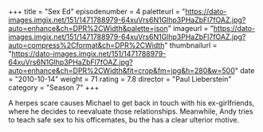 +++
title = "Sex Ed"
episodenumber = 4
paletteurl = "https://dato-images.imgix.net/151/1471788979-64xuVrs6N1Glhp3PHaZbFl7fOAZ.jpg?auto=enhance&ch=DPR%2CWidth&palette=json"
imageurl = "https://dato-images.imgix.net/151/1471788979-64xuVrs6N1Glhp3PHaZbFl7fOAZ.jpg?auto=compress%2Cformat&ch=DPR%2CWidth"
thumbnailurl = "https://dato-images.imgix.net/151/1471788979-64xuVrs6N1Glhp3PHaZbFl7fOAZ.jpg?auto=enhance&ch=DPR%2CWidth&fit=crop&fm=jpg&h=280&w=500"
date = "2010-10-14"
weight = 71
rating = 7.8
director = "Paul Lieberstein"
category = "Season 7"
+++

A herpes scare causes Michael to get back in touch with his ex-girlfriends, where he decides to reevaluate those relationships. Meanwhile, Andy tries to teach safe sex to his officemates, bu the has a clear ulterior motive.